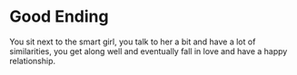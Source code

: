 # Good Ending
You sit next to the smart girl, you talk to her a bit and have a lot of similarities, you get along well and eventually fall in love and have a happy relationship.
